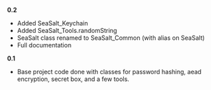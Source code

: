 **0.2**

- Added SeaSalt_Keychain
- Added SeaSalt_Tools.randomString
- SeaSalt class renamed to SeaSalt_Common (with alias on SeaSalt)
- Full documentation

**0.1**

- Base project code done with classes for password hashing, aead encryption, secret box, and a few tools.